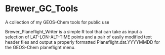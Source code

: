 # Brewer_GC_Tools
A collection of my GEOS-Chem tools for public use

Brewer_Planeflight_Writer is a simple R tool that can take as input a selection of LAT-LON-ALT-TIME points and a pair of easily modified text header files and output a properly formatted Planeflight.dat.YYYYMMDD for the GEOS-Chem planeflight menu.

